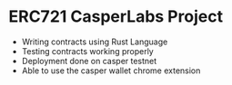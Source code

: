 # ERC721 CasperLabs Project

* Writing contracts using Rust Language
* Testing contracts working properly
* Deployment done on casper testnet
* Able to use the casper wallet chrome extension 
